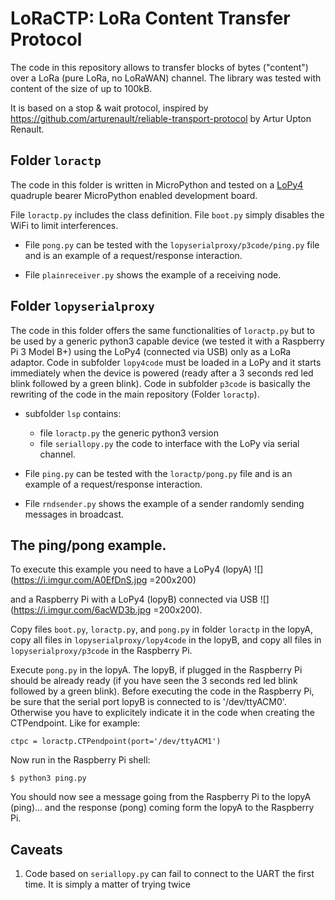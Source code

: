# LoRaCTP: LoRa Content Transfer Protocol


The code in this repository allows to transfer blocks of bytes ("content") over a LoRa (pure LoRa, no LoRaWAN) channel. The library was tested with content of the size of up to 100kB.

It is based on a stop & wait protocol, inspired by https://github.com/arturenault/reliable-transport-protocol by Artur Upton Renault.


## Folder `loractp`

The code in this folder is written in MicroPython and tested on a [LoPy4](https://pycom.io/product/lopy4/) quadruple bearer MicroPython enabled development board. 

File `loractp.py` includes the class definition. File `boot.py` simply disables the WiFi to limit interferences.

* File `pong.py` can be tested with the `lopyserialproxy/p3code/ping.py` file and is an example of a request/response interaction.

* File `plainreceiver.py` shows the example of a receiving node.



## Folder `lopyserialproxy`

The code in this folder offers the same functionalities of `loractp.py`  but to be used by a generic python3 capable device (we tested it with a Raspberry Pi 3 Model B+) using the LoPy4 (connected via USB) only as a LoRa adaptor.
Code in subfolder `lopy4code` must be loaded in a LoPy and it starts immediately when the device is powered (ready after a 3 seconds red led blink followed by a green blink).
Code in subfolder `p3code` is basically the rewriting of the code in the main repository (Folder `loractp`). 

* subfolder `lsp` contains:
	- file  `loractp.py` the generic python3 version
	- file `seriallopy.py` the code to interface with the LoPy via serial channel.

* File `ping.py` can be tested with the `loractp/pong.py` file and is an example of a request/response interaction.

* File `rndsender.py` shows the example of a sender randomly sending messages in broadcast. 

## The ping/pong example.

To execute this example you need to have  a LoPy4 (lopyA)
![](https://i.imgur.com/A0EfDnS.jpg =200x200)

and a Raspberry Pi with a LoPy4 (lopyB) connected via USB
![](https://i.imgur.com/6acWD3b.jpg =200x200).

Copy files `boot.py`, `loractp.py`, and `pong.py` in folder `loractp` in the lopyA, copy all files in `lopyserialproxy/lopy4code` in the lopyB, and copy all files in `lopyserialproxy/p3code` in the Raspberry Pi.

Execute `pong.py` in the lopyA.
The lopyB, if plugged in the Raspberry Pi should be already ready (if you have seen the 3 seconds red led blink followed by a green blink).
Before executing the code in the Raspberry Pi, be sure that the serial port lopyB is connected to is '/dev/ttyACM0'. Otherwise you have to explicitely indicate it in the code when creating the CTPendpoint. Like for example:
````
ctpc = loractp.CTPendpoint(port='/dev/ttyACM1')
````
Now run in the Raspberry Pi shell:
```
$ python3 ping.py
```
You should now see a message going from the Raspberry Pi to the lopyA (ping)... and the response (pong) coming form the lopyA to the Raspberry Pi.

## Caveats
1. Code based on `seriallopy.py` can fail to connect to the UART the first time. It is simply a matter of trying twice


